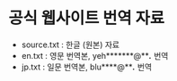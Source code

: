 # 공식 웹사이트 번역 자료

- source.txt : 한글 (원본) 자료
- en.txt : 영문 번역본, yeh*******@*****.*** 번역
- jp.txt : 일문 번역본, blu****@*****.*** 번역
